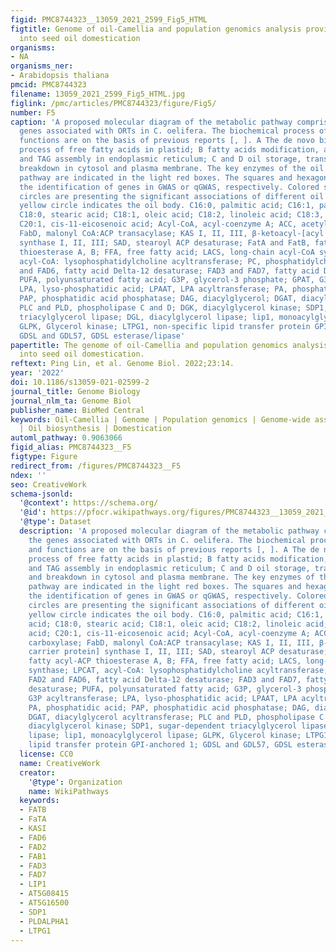 ```yaml
---
figid: PMC8744323__13059_2021_2599_Fig5_HTML
figtitle: Genome of oil-Camellia and population genomics analysis provide insights
  into seed oil domestication
organisms:
- NA
organisms_ner:
- Arabidopsis thaliana
pmcid: PMC8744323
filename: 13059_2021_2599_Fig5_HTML.jpg
figlink: /pmc/articles/PMC8744323/figure/Fig5/
number: F5
caption: 'A proposed molecular diagram of the metabolic pathway comprising of the
  genes associated with ORTs in C. oelifera. The biochemical process of enzymes and
  functions are on the basis of previous reports [, ]. A The de novo biosynthesis
  process of free fatty acids in plastid; B fatty acids modification, acyl editing
  and TAG assembly in endoplasmic reticulum; C and D oil storage, transportation and
  breakdown in cytosol and plasma membrane. The key enzymes of the oil metabolism
  pathway are indicated in the light red boxes. The squares and hexagons are indicating
  the identification of genes in GWAS or qGWAS, respectively. Colored squares and
  circles are presenting the significant associations of different oil traits. The
  yellow circle indicates the oil body. C16:0, palmitic acid; C16:1, palmitoleic acid;
  C18:0, stearic acid; C18:1, oleic acid; C18:2, linoleic acid; C18:3, linolenic acid;
  C20:1, cis-11-eicosenoic acid; Acyl-CoA, acyl-coenzyme A; ACC, acetyl-CoA carboxylase;
  FabD, malonyl CoA:ACP transacylase; KAS I, II, III, β-ketoacyl-[acyl carrier protein]
  synthase I, II, III; SAD, stearoyl ACP desaturase; FatA and FatB, fatty acyl-ACP
  thioesterase A, B; FFA, free fatty acid; LACS, long-chain acyl-CoA synthase; LPCAT,
  acyl-CoA: lysophosphatidylcholine acyltransferase; PC, phosphatidylcholine; FAD2
  and FAD6, fatty acid Delta-12 desaturase; FAD3 and FAD7, fatty acid Delta-15 desaturase;
  PUFA, polyunsaturated fatty acid; G3P, glycerol-3 phosphate; GPAT, G3P acyltransferase;
  LPA, lyso-phosphatidic acid; LPAAT, LPA acyltransferase; PA, phosphatidic acid;
  PAP, phosphatidic acid phosphatase; DAG, diacylglycerol; DGAT, diacylglycerol acyltransferase;
  PLC and PLD, phospholipase C and D; DGK, diacylglycerol kinase; SDP1, sugar-dependent
  triacylglycerol lipase; DGL, diacylglycerol lipase; lip1, monoacylglycerol lipase;
  GLPK, Glycerol kinase; LTPG1, non-specific lipid transfer protein GPI-anchored 1;
  GDSL and GDL57, GDSL esterase/lipase'
papertitle: The genome of oil-Camellia and population genomics analysis provide insights
  into seed oil domestication.
reftext: Ping Lin, et al. Genome Biol. 2022;23:14.
year: '2022'
doi: 10.1186/s13059-021-02599-2
journal_title: Genome Biology
journal_nlm_ta: Genome Biol
publisher_name: BioMed Central
keywords: Oil-Camellia | Genome | Population genomics | Genome-wide association analysis
  | Oil biosynthesis | Domestication
automl_pathway: 0.9063066
figid_alias: PMC8744323__F5
figtype: Figure
redirect_from: /figures/PMC8744323__F5
ndex: ''
seo: CreativeWork
schema-jsonld:
  '@context': https://schema.org/
  '@id': https://pfocr.wikipathways.org/figures/PMC8744323__13059_2021_2599_Fig5_HTML.html
  '@type': Dataset
  description: 'A proposed molecular diagram of the metabolic pathway comprising of
    the genes associated with ORTs in C. oelifera. The biochemical process of enzymes
    and functions are on the basis of previous reports [, ]. A The de novo biosynthesis
    process of free fatty acids in plastid; B fatty acids modification, acyl editing
    and TAG assembly in endoplasmic reticulum; C and D oil storage, transportation
    and breakdown in cytosol and plasma membrane. The key enzymes of the oil metabolism
    pathway are indicated in the light red boxes. The squares and hexagons are indicating
    the identification of genes in GWAS or qGWAS, respectively. Colored squares and
    circles are presenting the significant associations of different oil traits. The
    yellow circle indicates the oil body. C16:0, palmitic acid; C16:1, palmitoleic
    acid; C18:0, stearic acid; C18:1, oleic acid; C18:2, linoleic acid; C18:3, linolenic
    acid; C20:1, cis-11-eicosenoic acid; Acyl-CoA, acyl-coenzyme A; ACC, acetyl-CoA
    carboxylase; FabD, malonyl CoA:ACP transacylase; KAS I, II, III, β-ketoacyl-[acyl
    carrier protein] synthase I, II, III; SAD, stearoyl ACP desaturase; FatA and FatB,
    fatty acyl-ACP thioesterase A, B; FFA, free fatty acid; LACS, long-chain acyl-CoA
    synthase; LPCAT, acyl-CoA: lysophosphatidylcholine acyltransferase; PC, phosphatidylcholine;
    FAD2 and FAD6, fatty acid Delta-12 desaturase; FAD3 and FAD7, fatty acid Delta-15
    desaturase; PUFA, polyunsaturated fatty acid; G3P, glycerol-3 phosphate; GPAT,
    G3P acyltransferase; LPA, lyso-phosphatidic acid; LPAAT, LPA acyltransferase;
    PA, phosphatidic acid; PAP, phosphatidic acid phosphatase; DAG, diacylglycerol;
    DGAT, diacylglycerol acyltransferase; PLC and PLD, phospholipase C and D; DGK,
    diacylglycerol kinase; SDP1, sugar-dependent triacylglycerol lipase; DGL, diacylglycerol
    lipase; lip1, monoacylglycerol lipase; GLPK, Glycerol kinase; LTPG1, non-specific
    lipid transfer protein GPI-anchored 1; GDSL and GDL57, GDSL esterase/lipase'
  license: CC0
  name: CreativeWork
  creator:
    '@type': Organization
    name: WikiPathways
  keywords:
  - FATB
  - FaTA
  - KASI
  - FAD6
  - FAD2
  - FAB1
  - FAD3
  - FAD7
  - LIP1
  - AT5G08415
  - AT5G16500
  - SDP1
  - PLDALPHA1
  - LTPG1
---
```

